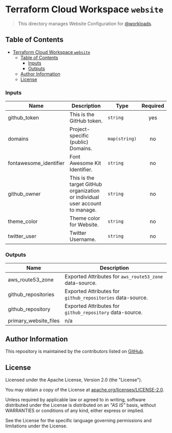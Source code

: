 # Terraform Cloud Workspace `website`

> This directory manages Website Configuration for [@workloads](https://github.com/workloads).

## Table of Contents

<!-- TOC -->
* [Terraform Cloud Workspace `website`](#terraform-cloud-workspace-website)
  * [Table of Contents](#table-of-contents)
    * [Inputs](#inputs)
    * [Outputs](#outputs)
  * [Author Information](#author-information)
  * [License](#license)
<!-- TOC -->

<!-- BEGIN_TF_DOCS -->
### Inputs

| Name | Description | Type | Required |
|------|-------------|------|:--------:|
| github_token | This is the GitHub token. | `string` | yes |
| domains | Project-specific (public) Domains. | `map(string)` | no |
| fontawesome_identifier | Font Awesome Kit Identifier. | `string` | no |
| github_owner | This is the target GitHub organization or individual user account to manage. | `string` | no |
| theme_color | Theme color for Website. | `string` | no |
| twitter_user | Twitter Username. | `string` | no |

### Outputs

| Name | Description |
|------|-------------|
| aws_route53_zone | Exported Attributes for `aws_route53_zone` data-source. |
| github_repositories | Exported Attributes for `github_repositories` data-source. |
| github_repository | Exported Attributes for `github_repository` data-source. |
| primary_website_files | n/a |
<!-- END_TF_DOCS -->

## Author Information

This repository is maintained by the contributors listed on [GitHub](https://github.com/workloads/website/graphs/contributors).

## License

Licensed under the Apache License, Version 2.0 (the "License").

You may obtain a copy of the License at [apache.org/licenses/LICENSE-2.0](http://www.apache.org/licenses/LICENSE-2.0).

Unless required by applicable law or agreed to in writing, software distributed under the License is distributed on an _"AS IS"_ basis, without WARRANTIES or conditions of any kind, either express or implied.

See the License for the specific language governing permissions and limitations under the License.
